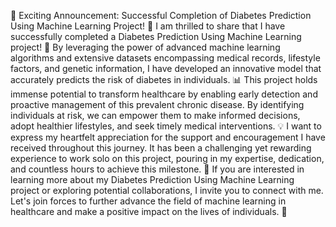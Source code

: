 🌟 Exciting Announcement: Successful Completion of Diabetes Prediction Using Machine Learning Project! 🌟
I am thrilled to share that I have successfully completed a Diabetes Prediction Using Machine Learning project! 🎉
By leveraging the power of advanced machine learning algorithms and extensive datasets encompassing medical records, lifestyle factors, and genetic information, I have developed an innovative model that accurately predicts the risk of diabetes in individuals. 📊
This project holds immense potential to transform healthcare by enabling early detection and proactive management of this prevalent chronic disease. 
By identifying individuals at risk, we can empower them to make informed decisions, adopt healthier lifestyles, and seek timely medical interventions. 💡
I want to express my heartfelt appreciation for the support and encouragement I have received throughout this journey. It has been a challenging yet rewarding experience to work solo on this project, pouring in my expertise, dedication, and countless hours to achieve this milestone. 🙌
If you are interested in learning more about my Diabetes Prediction Using Machine Learning project or exploring potential collaborations, I invite you to connect with me. Let's join forces to further advance the field of machine learning in healthcare and make a positive impact on the lives of individuals. 📣
